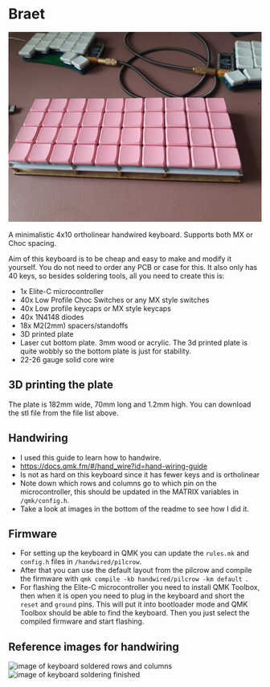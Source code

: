 # Braet
![image of finished keyboard](/img/br%C3%A6t-finished.jpg)


A minimalistic 4x10 ortholinear handwired keyboard. Supports both MX or Choc spacing.

Aim of this keyboard is to be cheap and easy to make and modify it yourself. 
You do not need to order any PCB or case for this. It also only has 40 keys, so besides soldering tools, all you need to create this is:
 - 1x Elite-C microcontroller
 - 40x Low Profile Choc Switches or any MX style switches
 - 40x Low profile keycaps or MX style keycaps
 - 40x 1N4148 diodes
 - 18x M2(2mm) spacers/standoffs
 - 3D printed plate
 - Laser cut bottom plate. 3mm wood or acrylic. The 3d printed plate is quite wobbly so the bottom plate is just for stability.
 - 22-26 gauge solid core wire

## 3D printing the plate
The plate is 182mm wide, 70mm long and 1.2mm high. You can download the stl file from the file list above.

## Handwiring 
- I used this guide to learn how to handwire. 
- https://docs.qmk.fm/#/hand_wire?id=hand-wiring-guide
- Is not as hard on this keyboard since it has fewer keys and is ortholinear
- Note down which rows and columns go to which pin on the microcontroller, this should be updated in the MATRIX variables in `/qmk/config.h`.
- Take a look at images in the bottom of the readme to see how I did it.

## Firmware
- For setting up the keyboard in QMK you can update the `rules.mk` and `config.h` files in `/handwired/pilcrow`.
- After that you can use the default layout from the pilcrow and compile the firmware with `qmk compile -kb handwired/pilcrow -km default
`.
- For flashing the Elite-C microcontroller you need to install QMK Toolbox, then when it is open you need to plug in the keyboard and short the `reset` and `ground` pins. This will put it into bootloader mode and QMK Toolbox should be able to find the keyboard. Then you just select the compiled firmware and start flashing.


## Reference images for handwiring

![image of keyboard soldered rows and columns](/img/br%C3%A6t-soldered-rows-and-columns.jpg)
![image of keyboard soldering finished](/img/br%C3%A6t-soldered-to-microcontroller.jpg)
